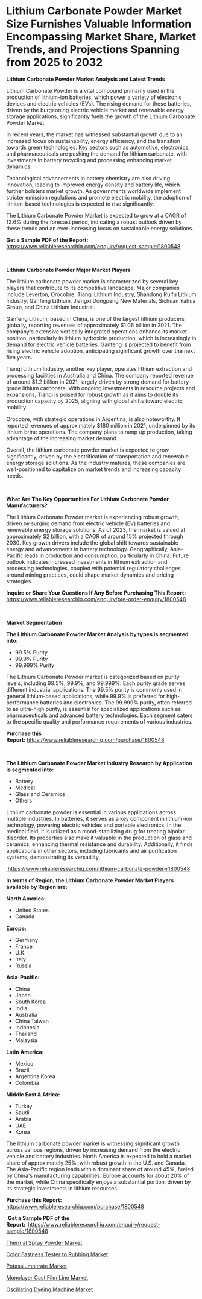 <p><h1>Lithium Carbonate Powder Market Size Furnishes Valuable Information Encompassing Market Share, Market Trends, and Projections Spanning from 2025 to 2032</h1></p><p><strong>Lithium Carbonate Powder Market Analysis and Latest Trends</strong></p>
<p><p>Lithium Carbonate Powder is a vital compound primarily used in the production of lithium-ion batteries, which power a variety of electronic devices and electric vehicles (EVs). The rising demand for these batteries, driven by the burgeoning electric vehicle market and renewable energy storage applications, significantly fuels the growth of the Lithium Carbonate Powder Market. </p><p>In recent years, the market has witnessed substantial growth due to an increased focus on sustainability, energy efficiency, and the transition towards green technologies. Key sectors such as automotive, electronics, and pharmaceuticals are pushing the demand for lithium carbonate, with investments in battery recycling and processing enhancing market dynamics.</p><p>Technological advancements in battery chemistry are also driving innovation, leading to improved energy density and battery life, which further bolsters market growth. As governments worldwide implement stricter emission regulations and promote electric mobility, the adoption of lithium-based technologies is expected to rise significantly.</p><p>The Lithium Carbonate Powder Market is expected to grow at a CAGR of 12.6% during the forecast period, indicating a robust outlook driven by these trends and an ever-increasing focus on sustainable energy solutions.</p></p>
<p><strong>Get a Sample PDF of the Report:&nbsp;</strong> <a href="https://www.reliableresearchiq.com/enquiry/request-sample/1800548?utm_campaign=2265&utm_medium=2&utm_source=Github&utm_content=ia&utm_term=01042025&utm_id=lithium-carbonate-powder">https://www.reliableresearchiq.com/enquiry/request-sample/1800548</a></p>
<p>&nbsp;</p>
<p><strong>Lithium Carbonate Powder Major Market Players</strong></p>
<p><p>The lithium carbonate powder market is characterized by several key players that contribute to its competitive landscape. Major companies include Leverton, Orocobre, Tianqi Lithium Industry, Shandong Ruifu Lithium Industry, Ganfeng Lithium, Jiangxi Dongpeng New Materials, Sichuan Yahua Group, and China Lithium Industrial. </p><p>Ganfeng Lithium, based in China, is one of the largest lithium producers globally, reporting revenues of approximately $1.06 billion in 2021. The company's extensive vertically integrated operations enhance its market position, particularly in lithium hydroxide production, which is increasingly in demand for electric vehicle batteries. Ganfeng is projected to benefit from rising electric vehicle adoption, anticipating significant growth over the next five years.</p><p>Tianqi Lithium Industry, another key player, operates lithium extraction and processing facilities in Australia and China. The company reported revenue of around $1.2 billion in 2021, largely driven by strong demand for battery-grade lithium carbonate. With ongoing investments in resource projects and expansions, Tianqi is poised for robust growth as it aims to double its production capacity by 2025, aligning with global shifts toward electric mobility.</p><p>Orocobre, with strategic operations in Argentina, is also noteworthy. It reported revenues of approximately $180 million in 2021, underpinned by its lithium brine operations. The company plans to ramp up production, taking advantage of the increasing market demand. </p><p>Overall, the lithium carbonate powder market is expected to grow significantly, driven by the electrification of transportation and renewable energy storage solutions. As the industry matures, these companies are well-positioned to capitalize on market trends and increasing capacity needs.</p></p>
<p>&nbsp;</p>
<p><strong>What Are The Key Opportunities For Lithium Carbonate Powder Manufacturers?</strong></p>
<p><p>The Lithium Carbonate Powder market is experiencing robust growth, driven by surging demand from electric vehicle (EV) batteries and renewable energy storage solutions. As of 2023, the market is valued at approximately $2 billion, with a CAGR of around 15% projected through 2030. Key growth drivers include the global shift towards sustainable energy and advancements in battery technology. Geographically, Asia-Pacific leads in production and consumption, particularly in China. Future outlook indicates increased investments in lithium extraction and processing technologies, coupled with potential regulatory challenges around mining practices, could shape market dynamics and pricing strategies.</p></p>
<p><strong>Inquire or Share Your Questions If Any Before Purchasing This Report:</strong> <a href="https://www.reliableresearchiq.com/enquiry/pre-order-enquiry/1800548?utm_campaign=2265&utm_medium=2&utm_source=Github&utm_content=ia&utm_term=01042025&utm_id=lithium-carbonate-powder">https://www.reliableresearchiq.com/enquiry/pre-order-enquiry/1800548</a></p>
<p>&nbsp;</p>
<p><strong>Market Segmentation</strong></p>
<p><strong>The Lithium Carbonate Powder Market Analysis by types is segmented into:</strong></p>
<p><ul><li>99.5% Purity</li><li>99.9% Purity</li><li>99.999% Purity</li></ul></p>
<p><p>The Lithium Carbonate Powder market is categorized based on purity levels, including 99.5%, 99.9%, and 99.999%. Each purity grade serves different industrial applications. The 99.5% purity is commonly used in general lithium-based applications, while 99.9% is preferred for high-performance batteries and electronics. The 99.999% purity, often referred to as ultra-high purity, is essential for specialized applications such as pharmaceuticals and advanced battery technologies. Each segment caters to the specific quality and performance requirements of various industries.</p></p>
<p><strong>Purchase this Report:&nbsp;</strong><a href="https://www.reliableresearchiq.com/purchase/1800548?utm_campaign=2265&utm_medium=2&utm_source=Github&utm_content=ia&utm_term=01042025&utm_id=lithium-carbonate-powder">https://www.reliableresearchiq.com/purchase/1800548</a></p>
<p>&nbsp;</p>
<p><strong>The Lithium Carbonate Powder Market Industry Research by Application is segmented into:</strong></p>
<p><ul><li>Battery</li><li>Medical</li><li>Glass and Ceramics</li><li>Others</li></ul></p>
<p><p>Lithium carbonate powder is essential in various applications across multiple industries. In batteries, it serves as a key component in lithium-ion technology, powering electric vehicles and portable electronics. In the medical field, it is utilized as a mood-stabilizing drug for treating bipolar disorder. Its properties also make it valuable in the production of glass and ceramics, enhancing thermal resistance and durability. Additionally, it finds applications in other sectors, including lubricants and air purification systems, demonstrating its versatility.</p></p>
<p><a href="https://www.reliableresearchiq.com/lithium-carbonate-powder-r1800548?utm_campaign=2265&utm_medium=2&utm_source=Github&utm_content=ia&utm_term=01042025&utm_id=lithium-carbonate-powder">&nbsp;https://www.reliableresearchiq.com/lithium-carbonate-powder-r1800548</a></p>
<p><strong>In terms of Region, the Lithium Carbonate Powder Market Players available by Region are:</strong></p>
<p>
    <p> <strong> North America: </strong>
        <ul>
            <li>United States</li>
            <li>Canada</li>
        </ul>
        </p> 
    <p> <strong> Europe: </strong>
        <ul>
            <li>Germany</li>
            <li>France</li>
            <li>U.K.</li>
            <li>Italy</li>
            <li>Russia</li>
        </ul>
        </p> 
    <p> <strong> Asia-Pacific: </strong>
        <ul>
            <li>China</li>
            <li>Japan</li>
            <li>South Korea</li>
            <li>India</li>
            <li>Australia</li>
            <li>China Taiwan</li>
            <li>Indonesia</li>
            <li>Thailand</li>
            <li>Malaysia</li>
        </ul>
        </p> 
    <p> <strong> Latin America: </strong>
        <ul>
            <li>Mexico</li>
            <li>Brazil</li>
            <li>Argentina Korea</li>
            <li>Colombia</li>
        </ul>
        </p> 
    <p> <strong> Middle East & Africa: </strong>
        <ul>
            <li>Turkey</li>
            <li>Saudi</li>
            <li>Arabia</li>
            <li>UAE</li>
            <li>Korea</li>
        </ul>
    </p>
    </p>
<p><p>The lithium carbonate powder market is witnessing significant growth across various regions, driven by increasing demand from the electric vehicle and battery industries. North America is expected to hold a market share of approximately 25%, with robust growth in the U.S. and Canada. The Asia-Pacific region leads with a dominant share of around 45%, fueled by China's manufacturing capabilities. Europe accounts for about 20% of the market, while China specifically enjoys a substantial portion, driven by its strategic investments in lithium resources.</p></p>
<p><strong>Purchase this Report: </strong><a href="https://www.reliableresearchiq.com/purchase/1800548?utm_campaign=2265&utm_medium=2&utm_source=Github&utm_content=ia&utm_term=01042025&utm_id=lithium-carbonate-powder">https://www.reliableresearchiq.com/purchase/1800548</a></p>
<p>&nbsp;<strong>Get a Sample PDF of the Report:&nbsp;&nbsp;</strong><a href="https://www.reliableresearchiq.com/enquiry/request-sample/1800548?utm_campaign=2265&utm_medium=2&utm_source=Github&utm_content=ia&utm_term=01042025&utm_id=lithium-carbonate-powder">https://www.reliableresearchiq.com/enquiry/request-sample/1800548</a></p>
<p><strong></strong></p>
<p><p><a href="https://github.com/marfosamiko7/Market-Research-Report-List-1/blob/main/thermal-spray-powder-market.md?utm_campaign=2265&utm_medium=2&utm_source=Github&utm_content=ia&utm_term=01042025&utm_id=lithium-carbonate-powder">Thermal Spray Powder Market</a></p><p><a href="https://www.linkedin.com/pulse/color-fastness-tester-rubbing-market-analysis-report-focuses-kiabc?utm_campaign=2265&utm_medium=2&utm_source=Github&utm_content=ia&utm_term=01042025&utm_id=lithium-carbonate-powder">Color Fastness Tester to Rubbing Market</a></p><p><a href="https://github.com/bawksmaedamu/Market-Research-Report-List-1/blob/main/potassiumnitrate-market.md?utm_campaign=2265&utm_medium=2&utm_source=Github&utm_content=ia&utm_term=01042025&utm_id=lithium-carbonate-powder">Potassiumnitrate Market</a></p><p><a href="https://www.linkedin.com/pulse/top-factors-boosting-monolayer-cast-film-line-market-growth-tlyye?utm_campaign=2265&utm_medium=2&utm_source=Github&utm_content=ia&utm_term=01042025&utm_id=lithium-carbonate-powder">Monolayer Cast Film Line Market</a></p><p><a href="https://www.linkedin.com/pulse/oscillating-dyeing-machine-market-dynamics-forecast-2025-2032-0fz4e?utm_campaign=2265&utm_medium=2&utm_source=Github&utm_content=ia&utm_term=01042025&utm_id=lithium-carbonate-powder">Oscillating Dyeing Machine Market</a></p></p>
